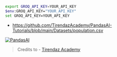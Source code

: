 ```sh
export GROQ_API_KEY=YOUR_API_KEY
$env:GROQ_API_KEY="YOUR_API_KEY"
set GROQ_API_KEY=YOUR_API_KEY
```

* https://github.com/TirendazAcademy/PandasAI-Tutorials/blob/main/Datasets/population.csv

[![PandasAI](https://img.shields.io/badge/PandasAI-2.0.37-FF4B4B.svg?style=flat&logo=PandasAI&logoColor=white)](https://github.com/Sinaptik-AI/pandas-ai)

> Credits to - [Tirendaz Academy](https://github.com/TirendazAcademy/PandasAI-Tutorials/blob/main/PandasAI-with-Groq.ipynb)